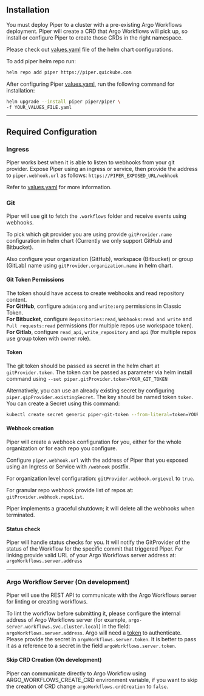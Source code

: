 ## Installation

You must deploy Piper to a cluster with a pre-existing Argo Workflows deployment.
Piper will create a CRD that Argo Workflows will pick up, so install or configure Piper to create those CRDs in the right namespace.

Please check out [values.yaml](https://github.com/quickube/piper/tree/main/helm-chart/values.yaml) file of the helm chart configurations.

To add piper helm repo run:

```bash
helm repo add piper https://piper.quickube.com
```

After configuring Piper [values.yaml](https://github.com/quickube/piper/tree/main/helm-chart/values.yaml), run the following command for installation:

```bash
helm upgrade --install piper piper/piper \
-f YOUR_VALUES_FILE.yaml
```

---

## Required Configuration

### Ingress

Piper works best when it is able to listen to webhooks from your git provider.
Expose Piper using an ingress or service, then provide the address to `piper.webhook.url` as follows:
`https://PIPER_EXPOSED_URL/webhook`

Refer to [values.yaml](https://github.com/quickube/piper/tree/main/helm-chart/values.yaml) for more information.

### Git

Piper will use git to fetch the `.workflows` folder and receive events using webhooks.

To pick which git provider you are using provide `gitProvider.name` configuration in helm chart (Currently we only support GitHub and Bitbucket).

Also configure your organization (GitHub), workspace (Bitbucket) or group (GitLab) name using `gitProvider.organization.name` in helm chart.

#### Git Token Permissions

The token should have access to create webhooks and read repository content.</br>
<b>For GitHub</b>, configure `admin:org` and `write:org` permissions in Classic Token. </br>
<b>For Bitbucket</b>, configure `Repositories:read`, `Webhooks:read and write` and `Pull requests:read` permissions (for multiple repos use workspace token). </br>
<b>For Gitlab</b>, configure `read_api`, `write_repository` and `api` (for multiple repos use group token with owner role). </br>

#### Token

The git token should be passed as secret in the helm chart at `gitProvider.token`.
The token can be passed as parameter via helm install command using `--set piper.gitProvider.token=YOUR_GIT_TOKEN`

Alternatively, you can use an already existing secret by configuring `piper.gipProvider.existingSecret`.
The key should be named token `token`. You can create a Secret using this command:

```bash
kubectl create secret generic piper-git-token --from-literal=token=YOUR_GIT_OKEN
```

#### Webhook creation

Piper will create a webhook configuration for you, either for the whole organization or for each repo you configure.

Configure `piper.webhook.url` with the address of Piper that you exposed using an Ingress or Service with `/webhook` postfix.

For organization level configuration: `gitProvider.webhook.orgLevel` to `true`.

For granular repo webhook provide list of repos at: `gitProvider.webhook.repoList`.

Piper implements a graceful shutdown; it will delete all the webhooks when terminated.

#### Status check

Piper will handle status checks for you. 
It will notify the GitProvider of the status of the Workflow for the specific commit that triggered Piper.
For linking provide valid URL of your Argo Workflows server address at: `argoWorkflows.server.address`

---

### Argo Workflow Server (On development)

Piper will use the REST API to communicate with the Argo Workflows server for linting or creating workflows.

To lint the workflow before submitting it, please configure the internal address of Argo Workflows server (for example, `argo-server.workflows.svc.cluster.local`) in the field: `argoWorkflows.server.address`. Argo will need a [token](https://argoproj.github.io/argo-workflows/access-token/) to authenticate. Please provide the secret in `argoWorkflows.server.token`. It is better to pass it as a reference to a secret in the field `argoWorkflows.server.token`.

#### Skip CRD Creation (On development)

Piper can communicate directly to Argo Workflow using ARGO_WORKFLOWS_CREATE_CRD environment variable, if you want to skip the creation of CRD change `argoWorkflows.crdCreation` to `false`.
